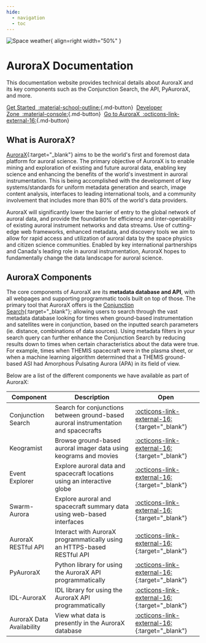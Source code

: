 ```yaml
---
hide:
  - navigation
  - toc
---
```


![Space weather](/_extras/img/nasa_space_weather.jpg){ align=right width="50%" }

# AuroraX Documentation

This documentation website provides technical details about AuroraX and its key components such as the Conjunction Search, the API, PyAuroraX, and more.

[Get Started&nbsp;&nbsp;:material-school-outline:](/getting_started/1_intro/){.md-button}&nbsp;
[Developer Zone&nbsp;&nbsp;:material-console:](/code/overview){.md-button}&nbsp;
[Go to AuroraX&nbsp;&nbsp;:octicons-link-external-16:](https://aurorax.space){.md-button}

## What is AuroraX?

[AuroraX](https://aurorax.space){:target="_blank"} aims to be the world's first and foremost data platform for auroral science. The primary objective of AuroraX is to enable mining and exploration of existing and future auroral data, enabling key science and enhancing the benefits of the world's investment in auroral instrumentation. This is being accomplished with the development of key systems/standards for uniform metadata generation and search, image content analysis, interfaces to leading international tools, and a community involvement that includes more than 80% of the world's data providers.

AuroraX will significantly lower the barrier of entry to the global network of auroral data, and provide the foundation for efficiency and inter-operability of existing auroral instrument networks and data streams. Use of cutting-edge web frameworks, enhanced metadata, and discovery tools we aim to allow for rapid access and utilization of auroral data by the space physics and citizen science communities. Enabled by key international partnerships and Canada's leading role in auroral instrumentation, AuroraX hopes to fundamentally change the data landscape for auroral science.

## AuroraX Components

The core components of AuroraX are its **metadata database and API**, with all webpages and supporting programmatic tools built on top of those. The primary tool that AuroraX offers is the [Conjunction Search](https://aurorax.space/conjunctionSearch/standard){:target="_blank"}; allowing users to search through the vast metadata database looking for times when ground-based instrumentation and satellites were in conjunction, based on the inputted search parameters (ie. distance, combinations of data sources). Using metadata filters in your search query can further enhance the Conjunction Search by reducing results down to times when certain characteristics about the data were true. For example, times when THEMIS spacecraft were in the plasma sheet, or when a machine learning algorithm determined that a THEMIS ground-based ASI had Amorphous Pulsating Aurora (APA) in its field of view.

Below are a list of the different components we have available as part of AuroraX:

| Component | Description | Open |
| --------- | ----------- | ---- |
| Conjunction Search | Search for conjunctions between ground-based auroral instrumentation and spacecrafts | [:octicons-link-external-16:](https://aurorax.space/conjunctionSearch/standard){:target="_blank"} |
| Keogramist | Browse ground-based auroral imager data using keograms and movies | [:octicons-link-external-16:](https://aurorax.space/keogramist){:target="_blank"} |
| Event Explorer | Explore auroral data and spacecraft locations using an interactive globe | [:octicons-link-external-16:](https://aurorax.space/conjunctionSearch/standard){:target="_blank"} |
| Swarm-Aurora | Explore auroral and spacecraft summary data using web-based interfaces | [:octicons-link-external-16:](https://swarm-aurora.com){:target="_blank"} |
| AuroraX RESTful API | Interact with AuroraX programmatically using an HTTPS-based RESTful API | [:octicons-link-external-16:](https://aurorax.space/data/apiLibraries){:target="_blank"} |
| PyAuroraX | Python library for using the AuroraX API programmatically | [:octicons-link-external-16:](https://github.com/aurorax-space/pyaurorax){:target="_blank"} |
| IDL-AuroraX | IDL library for using the AuroraX API programmatically | [:octicons-link-external-16:](https://github.com/aurorax-space/idl-aurorax){:target="_blank"} |
| AuroraX Data Availability | View what data is presently in the AuroraX database | [:octicons-link-external-16:](https://aurorax.space/data/availability){:target="_blank"} |
